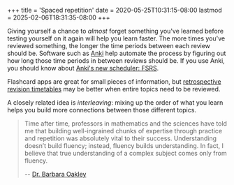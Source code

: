 +++
title = 'Spaced repetition'
date = 2020-05-25T10:31:15-08:00
lastmod = 2025-02-06T18:31:35-08:00
+++

Giving yourself a chance to _almost_ forget something you've learned before testing yourself on it again will help you learn faster. The more times you've reviewed something, the longer the time periods between each review should be. Software such as [Anki](https://apps.ankiweb.net/) help automate the process by figuring out how long those time periods in between reviews should be. If you use Anki, you should know about [Anki's new scheduler: FSRS](https://til.chriswheeler.dev/ankis-new-scheduler-fsrs/).

Flashcard apps are great for small pieces of information, but [retrospective revision timetables](https://www.youtube.com/watch?v=b7o09a7t4RA) may be better when entire topics need to be reviewed.

A closely related idea is _interleaving_: mixing up the order of what you learn helps you build more connections between those different topics.

> Time after time, professors in mathematics and the sciences have told me that building well-ingrained chunks of expertise through practice and repetition was absolutely vital to their success. Understanding doesn’t build fluency; instead, fluency builds understanding. In fact, I believe that true understanding of a complex subject comes only from fluency.
> 
> -- [Dr. Barbara Oakley](http://nautil.us/issue/17/big-bangs/how-i-rewired-my-brain-to-become-fluent-in-math-rd)
